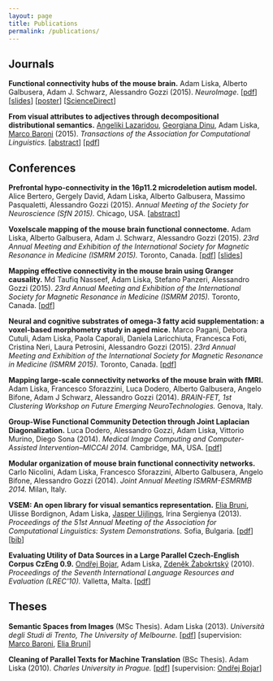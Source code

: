 ```yaml
---
layout: page
title: Publications
permalink: /publications/
---
```

Journals
--------
**Functional connectivity hubs of the mouse brain.**
Adam Liska, Alberto Galbusera, Adam J. Schwarz, Alessandro Gozzi (2015).
*NeuroImage*.
[[pdf](/downloads/publications/liska_etal_2015.pdf)]
[[slides](/downloads/presentations/liska_ismrm2015_presentation.pdf)]
[[poster](/downloads/posters/liska_etal_2015_mfc_hubs_poster.pdf)]
[[ScienceDirect](http://www.sciencedirect.com/science/article/pii/S1053811915003249)]

**From visual attributes to adjectives through decompositional 
distributional semantics.**
[Angeliki Lazaridou](https://sites.google.com/site/lazaridouangeliki/),
[Georgiana Dinu](http://clic.cimec.unitn.it/~georgiana.dinu/),
Adam Liska,
[Marco Baroni](http://clic.cimec.unitn.it/marco/) (2015).
*Transactions of the Association for Computational Linguistics.*
[[abstract](http://arxiv.org/abs/1501.02714)]
[[pdf](http://aclweb.org/anthology/Q/Q15/Q15-1014.pdf)]

Conferences
----

**Prefrontal hypo-connectivity in the 16p11.2 microdeletion autism model.**
Alice Bertero, Gergely David, Adam Liska, Alberto Galbusera,
Massimo Pasqualetti, Alessandro Gozzi (2015).
*Annual Meeting of the Society for Neuroscience (SfN 2015).*
Chicago, USA.
[[abstract](http://sfn15.hubbian.com/id_6604/)]

**Voxel­scale mapping of the mouse brain functional connectome.**
Adam Liska, Alberto Galbusera, Adam J. Schwarz, Alessandro Gozzi (2015).
*23rd Annual Meeting and Exhibition of the International Society for 
Magnetic Resonance in Medicine (ISMRM 2015).*
Toronto, Canada.
[[pdf](/downloads/publications/liska_etal_2015_ismrm.pdf)]
[[slides](/downloads/presentations/liska_ismrm2015_presentation.pdf)]

**Mapping effective connectivity in the mouse brain using Granger causality.**
Md Taufiq Nasseef, Adam Liska, Stefano Panzeri, Alessandro Gozzi (2015).
*23rd Annual Meeting and Exhibition of the International Society for 
Magnetic Resonance in Medicine (ISMRM 2015).*
Toronto, Canada.
[[pdf](/downloads/publications/nasseef_etal_2015_ismrm.pdf)]

**Neural and cognitive substrates of omega-3 fatty acid supplementation: 
a voxel-based morphometry study in aged mice.**
Marco Pagani, Debora Cutuli, Adam Liska, Paola Caporali, Daniela Laricchiuta,
Francesca Foti, Cristina Neri, Laura Petrosini, Alessandro Gozzi (2015).
*23rd Annual Meeting and Exhibition of the International Society for 
Magnetic Resonance in Medicine (ISMRM 2015).*
Toronto, Canada.
[[pdf](/downloads/publications/pagani_etal_2015_ismrm.pdf)]

**Mapping large-scale connectivity networks of the mouse brain with fMRI.**
Adam Liska, Francesco Sforazzini, Luca Dodero, Alberto Galbusera, 
Angelo Bifone, Adam J Schwarz, Alessandro Gozzi (2014).
*BRAIN-FET, 1st Clustering Workshop on Future Emerging 
NeuroTechnologies.*
Genova, Italy.

**Group-Wise Functional Community Detection through Joint Laplacian 
Diagonalization.**
Luca Dodero, Alessandro Gozzi, Adam Liska, Vittorio Murino, Diego Sona (2014).
*Medical Image Computing and Computer-Assisted Intervention–MICCAI 2014.*
Cambridge, MA, USA.
[[pdf](/downloads/publications/dodero_etal_2014.pdf)]

**Modular organization of mouse brain functional connectivity networks.**
Carlo Nicolini, Adam Liska, Francesco Sforazzini, Alberto Galbusera, 
Angelo Bifone, Alessandro Gozzi (2014).
*Joint Annual Meeting ISMRM-ESMRMB 2014.*
Milan, Italy.

**VSEM: An open library for visual semantics representation.**
[Elia Bruni](http://clic.cimec.unitn.it/~elia.bruni/),
Ulisse Bordignon, Adam Liska,
[Jasper Uijlings](http://homepages.inf.ed.ac.uk/juijling/#page=projects1),
Irina Sergienya (2013).
*Proceedings of the 51st Annual Meeting of the Association for Computational 
Linguistics: System Demonstrations.* Sofia, Bulgaria.
[[pdf](/downloads/publications/bruni_etal_2013.pdf)]
[[bib](/downloads/publications/bruni_etal_2013.bib)]

**Evaluating Utility of Data Sources in a Large Parallel Czech-English Corpus CzEng 0.9.**
[Ondřej Bojar](http://www1.cuni.cz/~obo/),
Adam Liska,
[Zdeněk Žabokrtský](https://ufal.mff.cuni.cz/zdenek-zabokrtsky/) (2010). 
*Proceedings of the Seventh International Language Resources and Evaluation
(LREC'10).*
Valletta, Malta.
[[pdf](/downloads/publications/bojar_etal_2010.pdf)]

Theses
----
**Semantic Spaces from Images** (MSc Thesis).
Adam Liska (2013). 
*Università degli Studi di Trento, The University of Melbourne.*
[[pdf](/downloads/publications/liska_2013.pdf)]
[supervision: 
    [Marco Baroni](http://clic.cimec.unitn.it/marco/),
    [Elia Bruni](http://clic.cimec.unitn.it/~elia.bruni/)]

**Cleaning of Parallel Texts for Machine Translation** (BSc Thesis).
Adam Liska (2010). 
*Charles University in Prague.*
[[pdf](/downloads/publications/liska_2010.pdf)]
[supervision: [Ondřej Bojar](http://www1.cuni.cz/~obo/)]
